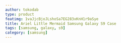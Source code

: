 ```yaml
---
author: tokodab
type: product
featimg: 1vaJjcBjoJLshoSa7EG283xKnH1r9aSye
title: Ariel Little Mermaid Samsung Galaxy S9 Case
tags: [samsung, galaxy, s9]
category: [samsung]
---
```

